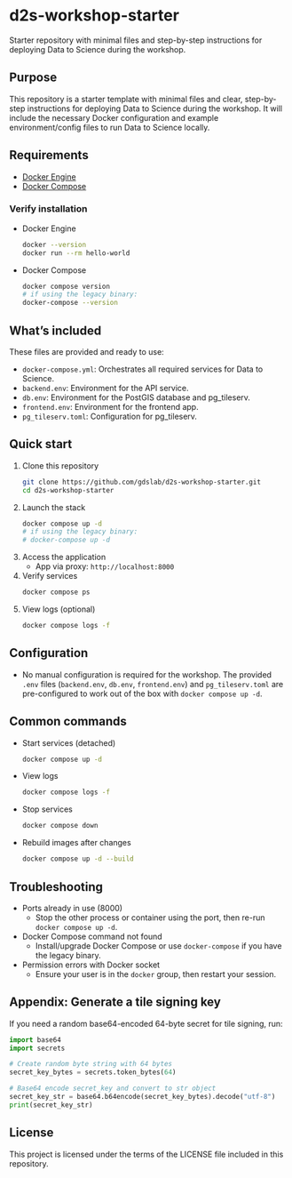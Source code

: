 # d2s-workshop-starter

Starter repository with minimal files and step-by-step instructions for deploying Data to Science during the workshop.

## Purpose

This repository is a starter template with minimal files and clear, step-by-step
instructions for deploying Data to Science during the workshop. It will include
the necessary Docker configuration and example environment/config files to run
Data to Science locally.

## Requirements

- [Docker Engine](https://docs.docker.com/engine/install/)
- [Docker Compose](https://docs.docker.com/compose/install/)

### Verify installation

- Docker Engine
  ```bash
  docker --version
  docker run --rm hello-world
  ```
- Docker Compose
  ```bash
  docker compose version
  # if using the legacy binary:
  docker-compose --version
  ```

## What’s included

These files are provided and ready to use:

- `docker-compose.yml`: Orchestrates all required services for Data to Science.
- `backend.env`: Environment for the API service.
- `db.env`: Environment for the PostGIS database and pg_tileserv.
- `frontend.env`: Environment for the frontend app.
- `pg_tileserv.toml`: Configuration for pg_tileserv.

## Quick start

1. Clone this repository
   ```bash
   git clone https://github.com/gdslab/d2s-workshop-starter.git
   cd d2s-workshop-starter
   ```
2. Launch the stack
   ```bash
   docker compose up -d
   # if using the legacy binary:
   # docker-compose up -d
   ```
3. Access the application
   - App via proxy: `http://localhost:8000`
4. Verify services
   ```bash
   docker compose ps
   ```
5. View logs (optional)
   ```bash
   docker compose logs -f
   ```

## Configuration

- No manual configuration is required for the workshop. The provided
  `.env` files (`backend.env`, `db.env`, `frontend.env`) and `pg_tileserv.toml`
  are pre-configured to work out of the box with `docker compose up -d`.

## Common commands

- Start services (detached)
  ```bash
  docker compose up -d
  ```
- View logs
  ```bash
  docker compose logs -f
  ```
- Stop services
  ```bash
  docker compose down
  ```
- Rebuild images after changes
  ```bash
  docker compose up -d --build
  ```

## Troubleshooting

- Ports already in use (8000)
  - Stop the other process or container using the port, then re-run
    `docker compose up -d`.
- Docker Compose command not found
  - Install/upgrade Docker Compose or use `docker-compose` if you have the
    legacy binary.
- Permission errors with Docker socket
  - Ensure your user is in the `docker` group, then restart your session.

## Appendix: Generate a tile signing key

If you need a random base64-encoded 64-byte secret for tile signing, run:

```python
import base64
import secrets

# Create random byte string with 64 bytes
secret_key_bytes = secrets.token_bytes(64)

# Base64 encode secret_key and convert to str object
secret_key_str = base64.b64encode(secret_key_bytes).decode("utf-8")
print(secret_key_str)
```

## License

This project is licensed under the terms of the LICENSE file included in this
repository.
